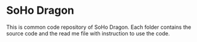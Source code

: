 # SoHo Dragon
This is common code repository of SoHo Dragon.
Each folder contains the source code and the read me file with instruction to use the code.
